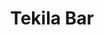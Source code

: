 ---
layout: page
title: Tekila Bar
thumbnail: https://i2.wp.com/triqqle.com/wp-content/uploads/2016/06/Tekila-Bar.jpg?resize=309%2C309
---